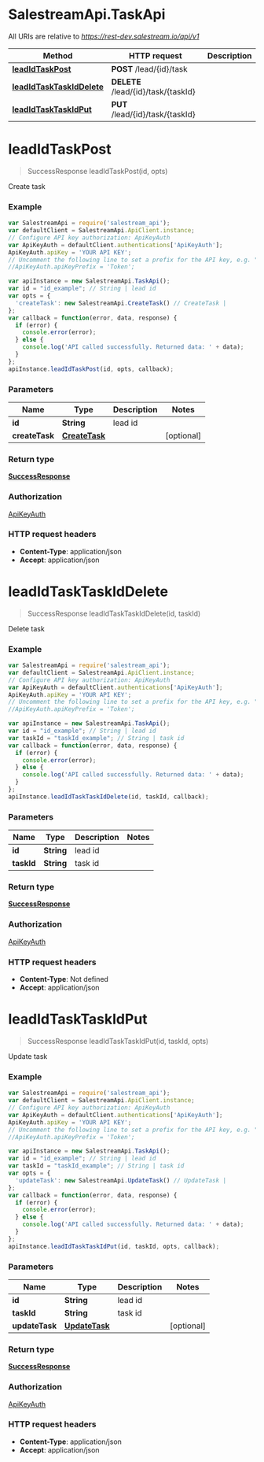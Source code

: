 # SalestreamApi.TaskApi

All URIs are relative to *https://rest-dev.salestream.io/api/v1*

Method | HTTP request | Description
------------- | ------------- | -------------
[**leadIdTaskPost**](TaskApi.md#leadIdTaskPost) | **POST** /lead/{id}/task | 
[**leadIdTaskTaskIdDelete**](TaskApi.md#leadIdTaskTaskIdDelete) | **DELETE** /lead/{id}/task/{taskId} | 
[**leadIdTaskTaskIdPut**](TaskApi.md#leadIdTaskTaskIdPut) | **PUT** /lead/{id}/task/{taskId} | 


<a name="leadIdTaskPost"></a>
# **leadIdTaskPost**
> SuccessResponse leadIdTaskPost(id, opts)



Create task

### Example
```javascript
var SalestreamApi = require('salestream_api');
var defaultClient = SalestreamApi.ApiClient.instance;
// Configure API key authorization: ApiKeyAuth
var ApiKeyAuth = defaultClient.authentications['ApiKeyAuth'];
ApiKeyAuth.apiKey = 'YOUR API KEY';
// Uncomment the following line to set a prefix for the API key, e.g. "Token" (defaults to null)
//ApiKeyAuth.apiKeyPrefix = 'Token';

var apiInstance = new SalestreamApi.TaskApi();
var id = "id_example"; // String | lead id
var opts = {
  'createTask': new SalestreamApi.CreateTask() // CreateTask | 
};
var callback = function(error, data, response) {
  if (error) {
    console.error(error);
  } else {
    console.log('API called successfully. Returned data: ' + data);
  }
};
apiInstance.leadIdTaskPost(id, opts, callback);
```

### Parameters

Name | Type | Description  | Notes
------------- | ------------- | ------------- | -------------
 **id** | **String**| lead id | 
 **createTask** | [**CreateTask**](CreateTask.md)|  | [optional] 

### Return type

[**SuccessResponse**](SuccessResponse.md)

### Authorization

[ApiKeyAuth](../README.md#ApiKeyAuth)

### HTTP request headers

 - **Content-Type**: application/json
 - **Accept**: application/json

<a name="leadIdTaskTaskIdDelete"></a>
# **leadIdTaskTaskIdDelete**
> SuccessResponse leadIdTaskTaskIdDelete(id, taskId)



Delete task

### Example
```javascript
var SalestreamApi = require('salestream_api');
var defaultClient = SalestreamApi.ApiClient.instance;
// Configure API key authorization: ApiKeyAuth
var ApiKeyAuth = defaultClient.authentications['ApiKeyAuth'];
ApiKeyAuth.apiKey = 'YOUR API KEY';
// Uncomment the following line to set a prefix for the API key, e.g. "Token" (defaults to null)
//ApiKeyAuth.apiKeyPrefix = 'Token';

var apiInstance = new SalestreamApi.TaskApi();
var id = "id_example"; // String | lead id
var taskId = "taskId_example"; // String | task id
var callback = function(error, data, response) {
  if (error) {
    console.error(error);
  } else {
    console.log('API called successfully. Returned data: ' + data);
  }
};
apiInstance.leadIdTaskTaskIdDelete(id, taskId, callback);
```

### Parameters

Name | Type | Description  | Notes
------------- | ------------- | ------------- | -------------
 **id** | **String**| lead id | 
 **taskId** | **String**| task id | 

### Return type

[**SuccessResponse**](SuccessResponse.md)

### Authorization

[ApiKeyAuth](../README.md#ApiKeyAuth)

### HTTP request headers

 - **Content-Type**: Not defined
 - **Accept**: application/json

<a name="leadIdTaskTaskIdPut"></a>
# **leadIdTaskTaskIdPut**
> SuccessResponse leadIdTaskTaskIdPut(id, taskId, opts)



Update task

### Example
```javascript
var SalestreamApi = require('salestream_api');
var defaultClient = SalestreamApi.ApiClient.instance;
// Configure API key authorization: ApiKeyAuth
var ApiKeyAuth = defaultClient.authentications['ApiKeyAuth'];
ApiKeyAuth.apiKey = 'YOUR API KEY';
// Uncomment the following line to set a prefix for the API key, e.g. "Token" (defaults to null)
//ApiKeyAuth.apiKeyPrefix = 'Token';

var apiInstance = new SalestreamApi.TaskApi();
var id = "id_example"; // String | lead id
var taskId = "taskId_example"; // String | task id
var opts = {
  'updateTask': new SalestreamApi.UpdateTask() // UpdateTask | 
};
var callback = function(error, data, response) {
  if (error) {
    console.error(error);
  } else {
    console.log('API called successfully. Returned data: ' + data);
  }
};
apiInstance.leadIdTaskTaskIdPut(id, taskId, opts, callback);
```

### Parameters

Name | Type | Description  | Notes
------------- | ------------- | ------------- | -------------
 **id** | **String**| lead id | 
 **taskId** | **String**| task id | 
 **updateTask** | [**UpdateTask**](UpdateTask.md)|  | [optional] 

### Return type

[**SuccessResponse**](SuccessResponse.md)

### Authorization

[ApiKeyAuth](../README.md#ApiKeyAuth)

### HTTP request headers

 - **Content-Type**: application/json
 - **Accept**: application/json

